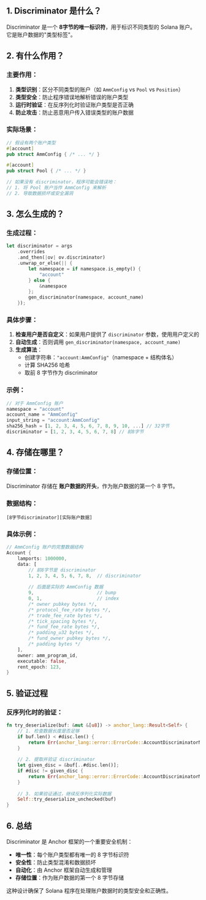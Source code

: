## 1. Discriminator 是什么？

Discriminator 是一个 **8字节的唯一标识符**，用于标识不同类型的 Solana 账户。它是账户数据的"类型标签"。

## 2. 有什么作用？

### 主要作用：
1. **类型识别**：区分不同类型的账户（如 `AmmConfig` vs `Pool` vs `Position`）
2. **类型安全**：防止程序错误地解析错误的账户类型
3. **运行时验证**：在反序列化时验证账户类型是否正确
4. **防止攻击**：防止恶意用户传入错误类型的账户数据

### 实际场景：
```rust
// 假设有两个账户类型
#[account]
pub struct AmmConfig { /* ... */ }

#[account] 
pub struct Pool { /* ... */ }

// 如果没有 discriminator，程序可能会错误地：
// 1. 将 Pool 账户当作 AmmConfig 来解析
// 2. 导致数据损坏或安全漏洞
```

## 3. 怎么生成的？

### 生成过程：
```rust
let discriminator = args
    .overrides
    .and_then(|ov| ov.discriminator)
    .unwrap_or_else(|| {
        let namespace = if namespace.is_empty() {
            "account"
        } else {
            &namespace
        };
        gen_discriminator(namespace, account_name)
    });
```

### 具体步骤：
1. **检查用户是否自定义**：如果用户提供了 `discriminator` 参数，使用用户定义的
2. **自动生成**：否则调用 `gen_discriminator(namespace, account_name)`
3. **生成算法**：
   - 创建字符串：`"account:AmmConfig"`（namespace + 结构体名）
   - 计算 SHA256 哈希
   - 取前 8 字节作为 discriminator

### 示例：
```rust
// 对于 AmmConfig 账户
namespace = "account"
account_name = "AmmConfig"
input_string = "account:AmmConfig"
sha256_hash = [1, 2, 3, 4, 5, 6, 7, 8, 9, 10, ...] // 32字节
discriminator = [1, 2, 3, 4, 5, 6, 7, 8] // 前8字节
```

## 4. 存储在哪里？

### 存储位置：
Discriminator 存储在 **账户数据的开头**，作为账户数据的第一个 8 字节。

### 数据结构：
```
[8字节discriminator][实际账户数据]
```

### 具体示例：
```rust
// AmmConfig 账户的完整数据结构
Account {
    lamports: 1000000,
    data: [
        // 前8字节是 discriminator
        1, 2, 3, 4, 5, 6, 7, 8,  // discriminator
        
        // 后面是实际的 AmmConfig 数据
        9,                       // bump
        0, 1,                    // index  
        /* owner pubkey bytes */,
        /* protocol_fee_rate bytes */,
        /* trade_fee_rate bytes */,
        /* tick_spacing bytes */,
        /* fund_fee_rate bytes */,
        /* padding_u32 bytes */,
        /* fund_owner pubkey bytes */,
        /* padding bytes */
    ],
    owner: amm_program_id,
    executable: false,
    rent_epoch: 123,
}
```

## 5. 验证过程

### 反序列化时的验证：
```rust
fn try_deserialize(buf: &mut &[u8]) -> anchor_lang::Result<Self> {
    // 1. 检查数据长度是否足够
    if buf.len() < #disc.len() {
        return Err(anchor_lang::error::ErrorCode::AccountDiscriminatorNotFound.into());
    }
    
    // 2. 提取并验证 discriminator
    let given_disc = &buf[..#disc.len()];
    if #disc != given_disc {
        return Err(anchor_lang::error::ErrorCode::AccountDiscriminatorMismatch.into());
    }
    
    // 3. 如果验证通过，继续反序列化实际数据
    Self::try_deserialize_unchecked(buf)
}
```

## 6. 总结

Discriminator 是 Anchor 框架的一个重要安全机制：
- **唯一性**：每个账户类型都有唯一的 8 字节标识符
- **安全性**：防止类型混淆和数据损坏
- **自动化**：由 Anchor 框架自动生成和管理
- **存储位置**：作为账户数据的第一个 8 字节存储

这种设计确保了 Solana 程序在处理账户数据时的类型安全和正确性。